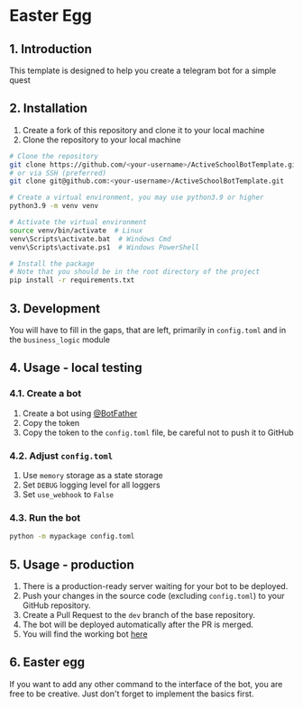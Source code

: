 # Easter Egg

## 1. Introduction
This template is designed to help you create a telegram bot for a simple quest

## 2. Installation
1. Create a fork of this repository and clone it to your local machine
2. Clone the repository to your local machine

```bash
# Clone the repository
git clone https://github.com/<your-username>/ActiveSchoolBotTemplate.git
# or via SSH (preferred)
git clone git@github.com:<your-username>/ActiveSchoolBotTemplate.git

# Create a virtual environment, you may use python3.9 or higher
python3.9 -m venv venv

# Activate the virtual environment
source venv/bin/activate  # Linux
venv\Scripts\activate.bat  # Windows Cmd
venv\Scripts\activate.ps1  # Windows PowerShell

# Install the package
# Note that you should be in the root directory of the project
pip install -r requirements.txt
```

## 3. Development
You will have to fill in the gaps, that are left, primarily in `config.toml` and in the `business_logic` module

## 4. Usage - local testing

### 4.1. Create a bot
1. Create a bot using [@BotFather](https://t.me/BotFather)
2. Copy the token
3. Copy the token to the `config.toml` file, be careful not to push it to GitHub

### 4.2. Adjust `config.toml`
1. Use `memory` storage as a state storage
2. Set `DEBUG` logging level for all loggers
3. Set `use_webhook` to `False`

### 4.3. Run the bot
```bash
python -m mypackage config.toml
```

## 5. Usage - production
1. There is a production-ready server waiting for your bot to be deployed.
2. Push your changes in the source code (excluding `config.toml`) to your GitHub repository.
3. Create a Pull Request to the `dev` branch of the base repository.
4. The bot will be deployed automatically after the PR is merged.
5. You will find the working bot [here](https://t.me/profhome_sha_bot)

## 6. Easter egg

If you want to add any other command to the interface of the bot, you are free to be creative.
Just don't forget to implement the basics first.
